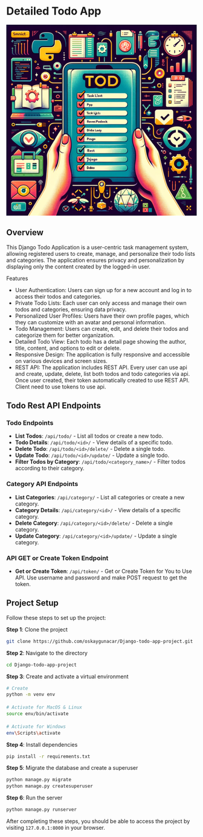 # Detailed Todo App
![Cover image](./assets/todo-cover.webp)

## Overview
This Django Todo Application is a user-centric task management system, allowing registered users to create, manage, and personalize their todo lists and categories. The application ensures privacy and personalization by displaying only the content created by the logged-in user.

Features
- User Authentication: Users can sign up for a new account and log in to access their todos and categories.
- Private Todo Lists: Each user can only access and manage their own todos and categories, ensuring data privacy.
- Personalized User Profiles: Users have their own profile pages, which they can customize with an avatar and personal information.
- Todo Management: Users can create, edit, and delete their todos and categorize them for better organization.
- Detailed Todo View: Each todo has a detail page showing the author, title, content, and options to edit or delete.
- Responsive Design: The application is fully responsive and accessible on various devices and screen sizes.
- REST API: The application includes REST API. Every user can use api and create, update, delete, list both todos and todo categories via api. Once user created, their token automatically created to use REST API. Client need to use tokens to use api.


## Todo Rest API Endpoints

### Todo Endpoints
- **List Todos**: `/api/todo/` - List all todos or create a new todo.
- **Todo Details**: `/api/todo/<id>/` - View details of a specific todo.
- **Delete Todo**: `/api/todo/<id>/delete/` - Delete a single todo.
- **Update Todo**: `/api/todo/<id>/update/` - Update a single todo.
- **Filter Todos by Category**: `/api/todo/<category_name>/` - Filter todos according to their category.

### Category API Endpoints

- **List Categories**: `/api/category/` - List all categories or create a new category.
- **Category Details**: `/api/category/<id>/` - View details of a specific category.
- **Delete Category**: `/api/category/<id>/delete/` - Delete a single category.
- **Update Category**: `/api/category/<id>/update/` - Update a single category.

### API GET or Create Token Endpoint

- **Get or Create Token**: `/api/token/` - Get or Create Token for You to Use API. Use username and password and make POST request to get the token.



## Project Setup

Follow these steps to set up the project:

**Step 1**: Clone the project
```bash
git clone https://github.com/oskaygunacar/Django-todo-app-project.git
```

**Step 2**: Navigate to the directory
```bash
cd Django-todo-app-project
```

**Step 3**: Create and activate a virtual environment
```bash
# Create
python -m venv env

# Activate for MacOS & Linux
source env/bin/activate

# Activate for Windows
env\Scripts\activate
```

**Step 4**: Install dependencies
```bash
pip install -r requirements.txt
```

**Step 5**: Migrate the database and create a superuser
```bash
python manage.py migrate
python manage.py createsuperuser
```

**Step 6**: Run the server
```bash
python manage.py runserver
```

After completing these steps, you should be able to access the project by visiting `127.0.0.1:8000` in your browser.